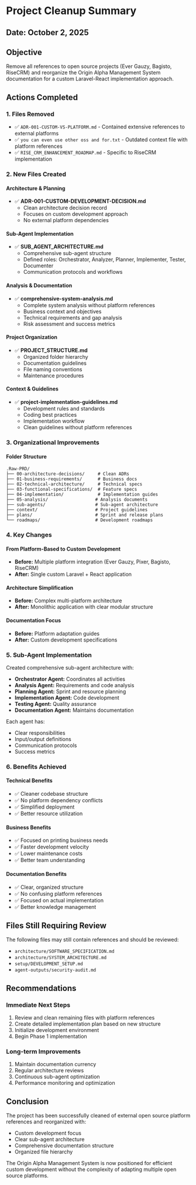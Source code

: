 # Project Cleanup Summary

## Date: October 2, 2025

## Objective
Remove all references to open source projects (Ever Gauzy, Bagisto, RiseCRM) and reorganize the Origin Alpha Management System documentation for a custom Laravel-React implementation approach.

## Actions Completed

### 1. Files Removed
- ✅ `ADR-001-CUSTOM-VS-PLATFORM.md` - Contained extensive references to external platforms
- ✅ `you can even use other oss and for.txt` - Outdated context file with platform references
- ✅ `RISE_CRM_ENHANCEMENT_ROADMAP.md` - Specific to RiseCRM implementation

### 2. New Files Created

#### Architecture & Planning
- ✅ **ADR-001-CUSTOM-DEVELOPMENT-DECISION.md**
  - Clean architecture decision record
  - Focuses on custom development approach
  - No external platform dependencies

#### Sub-Agent Implementation
- ✅ **SUB_AGENT_ARCHITECTURE.md**
  - Comprehensive sub-agent structure
  - Defined roles: Orchestrator, Analyzer, Planner, Implementer, Tester, Documenter
  - Communication protocols and workflows

#### Analysis & Documentation
- ✅ **comprehensive-system-analysis.md**
  - Complete system analysis without platform references
  - Business context and objectives
  - Technical requirements and gap analysis
  - Risk assessment and success metrics

#### Project Organization
- ✅ **PROJECT_STRUCTURE.md**
  - Organized folder hierarchy
  - Documentation guidelines
  - File naming conventions
  - Maintenance procedures

#### Context & Guidelines
- ✅ **project-implementation-guidelines.md**
  - Development rules and standards
  - Coding best practices
  - Implementation workflow
  - Clean guidelines without platform references

### 3. Organizational Improvements

#### Folder Structure
```
.Raw-PRD/
├── 00-architecture-decisions/     # Clean ADRs
├── 01-business-requirements/      # Business docs
├── 02-technical-architecture/     # Technical specs
├── 03-functional-specifications/  # Feature specs
├── 04-implementation/             # Implementation guides
├── 05-analysis/                  # Analysis documents
├── sub-agents/                   # Sub-agent architecture
├── context/                      # Project guidelines
├── plans/                        # Sprint and release plans
└── roadmaps/                     # Development roadmaps
```

### 4. Key Changes

#### From Platform-Based to Custom Development
- **Before:** Multiple platform integration (Ever Gauzy, Pixer, Bagisto, RiseCRM)
- **After:** Single custom Laravel + React application

#### Architecture Simplification
- **Before:** Complex multi-platform architecture
- **After:** Monolithic application with clear modular structure

#### Documentation Focus
- **Before:** Platform adaptation guides
- **After:** Custom development specifications

### 5. Sub-Agent Implementation

Created comprehensive sub-agent architecture with:
- **Orchestrator Agent:** Coordinates all activities
- **Analysis Agent:** Requirements and code analysis
- **Planning Agent:** Sprint and resource planning
- **Implementation Agent:** Code development
- **Testing Agent:** Quality assurance
- **Documentation Agent:** Maintains documentation

Each agent has:
- Clear responsibilities
- Input/output definitions
- Communication protocols
- Success metrics

### 6. Benefits Achieved

#### Technical Benefits
- ✅ Cleaner codebase structure
- ✅ No platform dependency conflicts
- ✅ Simplified deployment
- ✅ Better resource utilization

#### Business Benefits
- ✅ Focused on printing business needs
- ✅ Faster development velocity
- ✅ Lower maintenance costs
- ✅ Better team understanding

#### Documentation Benefits
- ✅ Clear, organized structure
- ✅ No confusing platform references
- ✅ Focused on actual implementation
- ✅ Better knowledge management

## Files Still Requiring Review

The following files may still contain references and should be reviewed:
- `architecture/SOFTWARE_SPECIFICATION.md`
- `architecture/SYSTEM_ARCHITECTURE.md`
- `setup/DEVELOPMENT_SETUP.md`
- `agent-outputs/security-audit.md`

## Recommendations

### Immediate Next Steps
1. Review and clean remaining files with platform references
2. Create detailed implementation plan based on new structure
3. Initialize development environment
4. Begin Phase 1 implementation

### Long-term Improvements
1. Maintain documentation currency
2. Regular architecture reviews
3. Continuous sub-agent optimization
4. Performance monitoring and optimization

## Conclusion

The project has been successfully cleaned of external open source platform references and reorganized with:
- Custom development focus
- Clear sub-agent architecture
- Comprehensive documentation structure
- Organized file hierarchy

The Origin Alpha Management System is now positioned for efficient custom development without the complexity of adapting multiple open source platforms.
